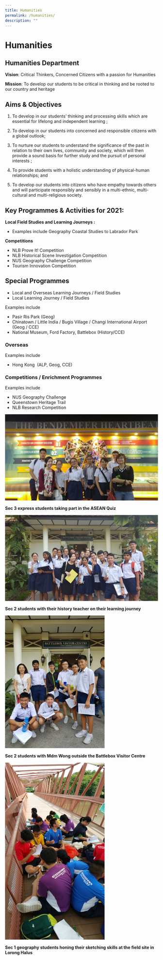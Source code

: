 ```yaml
---
title: Humanities
permalink: /humanities/
description: ""
---
```

Humanities
==========

Humanities Department
---------------------

**Vision**: Critical Thinkers, Concerned Citizens with a passion for Humanities

**Mission**: To develop our students to be critical in thinking and be rooted to our country and heritage

**Aims &amp; Objectives**
---------------------

1.  To develop in our students’ thinking and processing skills which are essential for lifelong and independent learning ;

1.  To develop in our students into concerned and responsible citizens with a global outlook;

1.  To nurture our students to understand the significance of the past in relation to their own lives, community and society, which will then provide a sound basis for further study and the pursuit of personal interests ;

1.  To provide students with a holistic understanding of physical-human relationships; and

1.  To develop our students into citizens who have empathy towards others and will participate responsibly and sensibly in a multi-ethnic, multi-cultural and multi-religious society.

**Key Programmes &amp; Activities for 2021:**
-----------------------------------------

**Local Field Studies and Learning Journeys :**

*   Examples include Geography Coastal Studies to Labrador Park&nbsp;

**Competitions**

*   NLB Prove It! Competition&nbsp;
*   NLB Historical Scene Investigation Competition
*   NUS Geography Challenge Competition&nbsp;
*   Tourism Innovation Competition&nbsp;

**Special Programmes**
----------------------

*   Local and Overseas Learning Journeys / Field Studies
*   Local Learning Journey / Field Studies

Examples include

*   Pasir Ris Park (Geog)
*   Chinatown / Little India / Bugis Village / Changi International Airport (Geog / CCE)
*   National Museum, Ford Factory, Battlebox (History/CCE)

### **Overseas**

Examples include

*   Hong Kong &nbsp;(ALP, Geog, CCE)

### **Competitions / Enrichment Programmes**

Examples include

*   NUS Geography Challenge
*   Queenstown Heritage Trail
*   NLB Research Competition


![](/images/Departments/Humanities%201.jpg)

**Sec 3 express students taking part in the ASEAN Quiz**

![](/images/Departments/Humanities%202.jpg)

**Sec 2 students with their history teacher on their learning journey**

<img src="/images/Departments/Humanities%203.jpg"  
     style="width:65%">


**Sec 2 students with Mdm Wong outside the Battlebox Visitor Centre**

<img src="/images/Departments/Humanities%204.jpg"  
     style="width:65%">

**Sec 1 geography students honing their sketching skills at the field site in Lorong Halus**